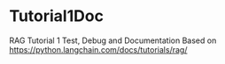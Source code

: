 # Tutorial1Doc
 RAG Tutorial 1 Test, Debug and Documentation
Based on https://python.langchain.com/docs/tutorials/rag/
